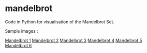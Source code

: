 # mandelbrot
Code in Python for visualisation of the Mandelbrot Set.

Sample images : 

[Mandelbrot 1](https://sansiddhjain.github.io/mandelbrot15_1.jpg)
[Mandelbrot 2](https://sansiddhjain.github.io/mandelbrot115.jpg)
[Mandelbrot 3](https://sansiddhjain.github.io/mandelbrot53.jpg)
[Mandelbrot 4](https://sansiddhjain.github.io/mandelbrot81.jpg)
[Mandelbrot 5](https://sansiddhjain.github.io/mandelbrot815_1.jpg)
[Mandelbrot 6](https://sansiddhjain.github.io/mandelbrot94.jpg)
